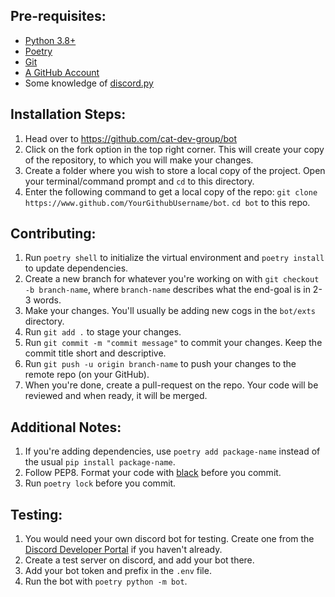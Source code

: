 ## Pre-requisites:
 - [Python 3.8+](https://www.python.org/downloads/)
 - [Poetry](https://python-poetry.org/docs/)
 - [Git](https://git-scm.com/downloads)
 - [A GitHub Account](https://github.com/join)
 - Some knowledge of [discord.py](https://discordpy.readthedocs.io/en/stable/)

## Installation Steps:
1. Head over to https://github.com/cat-dev-group/bot
2. Click on the fork option in the top right corner. This will create your copy of the repository, to which you will make your changes.
3. Create a folder where you wish to store a local copy of the project. Open your terminal/command prompt and `cd` to this directory.
4. Enter the following command to get a local copy of the repo:
`git clone https://www.github.com/YourGithubUsername/bot`.
`cd bot` to this repo.

## Contributing:
1. Run `poetry shell` to initialize the virtual environment and `poetry install` to update dependencies.
2. Create a new branch for whatever you're working on with `git checkout -b branch-name`, where `branch-name` describes what the end-goal is in 2-3 words.
3. Make your changes. You'll usually be adding new cogs in the `bot/exts` directory.
4. Run `git add .` to stage your changes.
5. Run `git commit -m "commit message"` to commit your changes. Keep the commit title short and descriptive.
6. Run `git push -u origin branch-name` to push your changes to the remote repo (on your GitHub).
7. When you're done, create a pull-request on the repo. Your code will be reviewed and when ready, it will be merged. 

## Additional Notes:
1. If you're adding dependencies, use `poetry add package-name` instead of the usual `pip install package-name`.
2. Follow PEP8. Format your code with [black](https://pypi.org/project/black/) before you commit.
3. Run `poetry lock` before you commit.

## Testing:
1. You would need your own discord bot for testing. Create one from the [Discord Developer Portal](https://discord.com/developers/applications) if you haven't already.
2. Create a test server on discord,  and add your bot there.
3. Add your bot token and prefix in the `.env` file.
4. Run the bot with `poetry python -m bot`.
